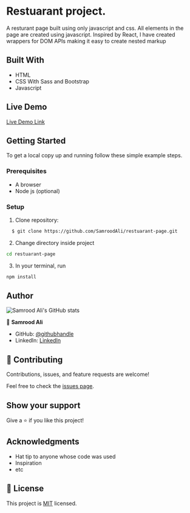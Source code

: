 # Restuarant project.

A resturant page built using only javascript and css. All elements in the page are created using javascript. Inspired by React, I have created wrappers for DOM APIs making it easy to create nested markup

## Built With

- HTML
- CSS With Sass and Bootstrap
- Javascript

## Live Demo

[Live Demo Link](https://samroodali.github.io/restuarant-page/)


## Getting Started

To get a local copy up and running follow these simple example steps.

### Prerequisites
- A browser
- Node js (optional)

### Setup
1. Clone repository: 
```sh
  $ git clone https://github.com/SamroodAli/restuarant-page.git
```
2. Change directory inside project
```sh
cd restuarant-page
```
3. In your terminal, run 
```sh
npm install
```
## Author

![Samrood Ali's GitHub stats](https://github-readme-stats.vercel.app/api?username=SamroodAli&count_private=true&theme=dark&show_icons=true)

👤 **Samrood Ali**
- GitHub: [@githubhandle](https://github.com/SamroodAli)
- LinkedIn: [LinkedIn](https://www.linkedin.com/in/samrood-ali/)

## 🤝 Contributing

Contributions, issues, and feature requests are welcome!

Feel free to check the [issues page](issues/).

## Show your support

Give a ⭐️ if you like this project!

## Acknowledgments

- Hat tip to anyone whose code was used
- Inspiration
- etc

## 📝 License

This project is [MIT](lic.url) licensed.
